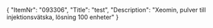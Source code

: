 {
  "ItemNr": "093306",
  "Title": "test",
  "Description": "Xeomin, pulver till injektionsvätska, lösning 100 enheter"
}